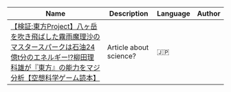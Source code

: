 Name | Description | Language | Author 
---- | ----------- | -------- | ------
[【検証:東方Project】八ヶ岳を吹き飛ばした霧雨魔理沙のマスタースパークは石油24億t分のエネルギー!?柳田理科雄が『東方』の能力をマジ分析【空想科学ゲーム読本】](https://news.denfaminicogamer.jp/kusokagaku-game/171222) | Article about science? | 🇯🇵 |